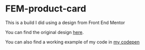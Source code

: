 # FEM-product-card
This is a build I did using a design from Front End Mentor

You can find the original design [here](https://www.frontendmentor.io/challenges/product-preview-card-component-GO7UmttRfa).

You can also find a working example of my code in [my codepen](https://codepen.io/richardogujawa/pen/JjZpXqp)